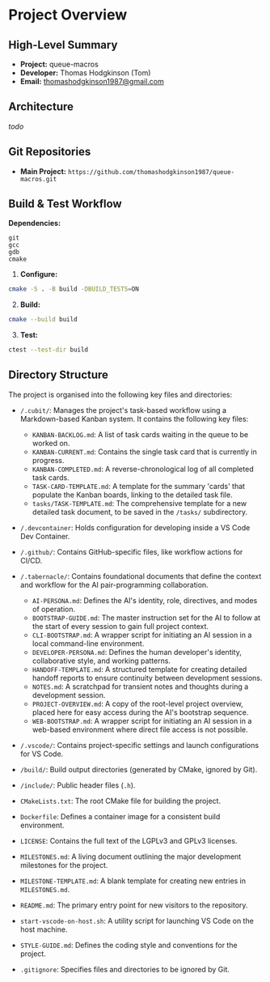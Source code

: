 # Project Overview

## High-Level Summary

-   **Project:** queue-macros
-   **Developer:** Thomas Hodgkinson (Tom)
-   **Email:** thomashodgkinson1987@gmail.com

## Architecture

*todo*

## Git Repositories

-   **Main Project:** `https://github.com/thomashodgkinson1987/queue-macros.git`

## Build & Test Workflow

**Dependencies:**
```
git
gcc
gdb
cmake
```

1.  **Configure:**
```bash
cmake -S . -B build -DBUILD_TESTS=ON
```

2.  **Build:**
```bash
cmake --build build
```

3.  **Test:**
```bash
ctest --test-dir build
```

## Directory Structure

The project is organised into the following key files and directories:

-   `/.cubit/`: Manages the project's task-based workflow using a Markdown-based Kanban system. It contains the following key files:
    -   `KANBAN-BACKLOG.md`: A list of task cards waiting in the queue to be worked on.
    -   `KANBAN-CURRENT.md`: Contains the single task card that is currently in progress.
    -   `KANBAN-COMPLETED.md`: A reverse-chronological log of all completed task cards.
    -   `TASK-CARD-TEMPLATE.md`: A template for the summary 'cards' that populate the Kanban boards, linking to the detailed task file.
    -   `tasks/TASK-TEMPLATE.md`: The comprehensive template for a new detailed task document, to be saved in the `/tasks/` subdirectory.
-   `/.devcontainer`: Holds configuration for developing inside a VS Code Dev Container.
-   `/.github/`: Contains GitHub-specific files, like workflow actions for CI/CD.
-   `/.tabernacle/`: Contains foundational documents that define the context and workflow for the AI pair-programming collaboration.
    -   `AI-PERSONA.md`: Defines the AI's identity, role, directives, and modes of operation.
    -   `BOOTSTRAP-GUIDE.md`: The master instruction set for the AI to follow at the start of every session to gain full project context.
    -   `CLI-BOOTSTRAP.md`: A wrapper script for initiating an AI session in a local command-line environment.
    -   `DEVELOPER-PERSONA.md`: Defines the human developer's identity, collaborative style, and working patterns.
    -   `HANDOFF-TEMPLATE.md`: A structured template for creating detailed handoff reports to ensure continuity between development sessions.
    -   `NOTES.md`: A scratchpad for transient notes and thoughts during a development session.
    -   `PROJECT-OVERVIEW.md`: A copy of the root-level project overview, placed here for easy access during the AI's bootstrap sequence.
    -   `WEB-BOOTSTRAP.md`: A wrapper script for initiating an AI session in a web-based environment where direct file access is not possible.
-   `/.vscode/`: Contains project-specific settings and launch configurations for VS Code.

-   `/build/`: Build output directories (generated by CMake, ignored by Git).
-   `/include/`: Public header files (`.h`).

-   `CMakeLists.txt`: The root CMake file for building the project.
-   `Dockerfile`: Defines a container image for a consistent build environment.
-   `LICENSE`: Contains the full text of the LGPLv3 and GPLv3 licenses.
-   `MILESTONES.md`: A living document outlining the major development milestones for the project.
-   `MILESTONE-TEMPLATE.md`: A blank template for creating new entries in `MILESTONES.md`.
-   `README.md`: The primary entry point for new visitors to the repository.
-   `start-vscode-on-host.sh`: A utility script for launching VS Code on the host machine.
-   `STYLE-GUIDE.md`: Defines the coding style and conventions for the project.

-   `.gitignore`: Specifies files and directories to be ignored by Git.

